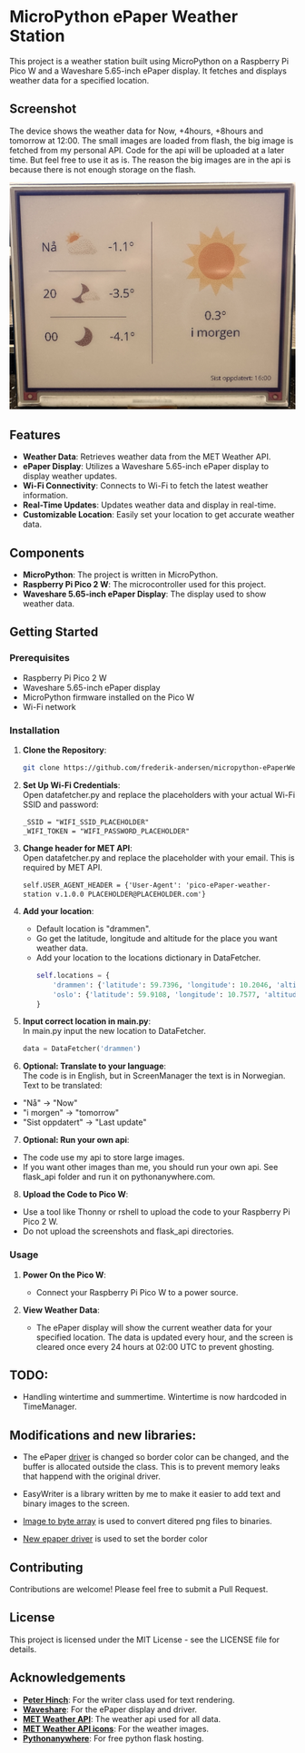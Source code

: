 # MicroPython ePaper Weather Station

This project is a weather station built using MicroPython on a Raspberry Pi Pico W and a Waveshare 5.65-inch ePaper display. It fetches and displays weather data for a specified location.

## Screenshot
The device shows the weather data for Now, +4hours, +8hours and tomorrow at 12:00.
The small images are loaded from flash, the big image is fetched from my personal API. Code for the api will be uploaded at a later time. But feel free to use it as is. The reason the big images are in the api is because there is not enough storage on the flash.
<p align="left">
  <img src="https://github.com/frederik-andersen/micropython-ePaperWeatherStation/blob/main/screenshots/IMG_0831.jpeg" width="600">
</p>

## Features
- **Weather Data**: Retrieves weather data from the MET Weather API.
- **ePaper Display**: Utilizes a Waveshare 5.65-inch ePaper display to display weather updates.
- **Wi-Fi Connectivity**: Connects to Wi-Fi to fetch the latest weather information.
- **Real-Time Updates**: Updates weather data and display in real-time.
- **Customizable Location**: Easily set your location to get accurate weather data.

## Components
- **MicroPython**: The project is written in MicroPython.
- **Raspberry Pi Pico 2 W**: The microcontroller used for this project.
- **Waveshare 5.65-inch ePaper Display**: The display used to show weather data.

## Getting Started
### Prerequisites
- Raspberry Pi Pico 2 W
- Waveshare 5.65-inch ePaper display
- MicroPython firmware installed on the Pico W
- Wi-Fi network

### Installation
1. **Clone the Repository**:  
   ```sh
   git clone https://github.com/frederik-andersen/micropython-ePaperWeatherStation.git
    ```
2. **Set Up Wi-Fi Credentials**:  
Open datafetcher.py and replace the placeholders with your actual Wi-Fi SSID and password:
    ```
    _SSID = "WIFI_SSID_PLACEHOLDER"
    _WIFI_TOKEN = "WIFI_PASSWORD_PLACEHOLDER"
    ```
3. **Change header for MET API**:  
Open datafetcher.py and replace the placeholder with your email. This is required by MET API.
    ```
    self.USER_AGENT_HEADER = {'User-Agent': 'pico-ePaper-weather-station v.1.0.0 PLACEHOLDER@PLACEHOLDER.com'}
    ```
4. **Add your location**:  
   - Default location is "drammen".
   - Go get the latitude, longitude and altitude for the place you want weather data.
   - Add your location to the locations dictionary in DataFetcher.
     ```python
     self.locations = {
         'drammen': {'latitude': 59.7396, 'longitude': 10.2046, 'altitude': 3},
         'oslo': {'latitude': 59.9108, 'longitude': 10.7577, 'altitude': 4}
     }
     ```
5. **Input correct location in main.py**:  
In main.py input the new location to DataFetcher.
    ```python
    data = DataFetcher('drammen')
    ```

6. **Optional: Translate to your language**:  
   The code is in English, but in ScreenManager the text is in Norwegian.
   Text to be translated:
  -  "Nå" -> "Now"
  -  "i morgen" -> "tomorrow"
  -  "Sist oppdatert" -> "Last update"
   
7. **Optional: Run your own api**:  
  -  The code use my api to store large images. 
  -  If you want other images than me, you should run your own api. See flask_api folder and run it on pythonanywhere.com.

8. **Upload the Code to Pico W**:
  - Use a tool like Thonny or rshell to upload the code to your Raspberry Pi Pico 2 W.
  - Do not upload the screenshots and flask_api directories.


### Usage
1. **Power On the Pico W**:
   - Connect your Raspberry Pi Pico W to a power source.

2. **View Weather Data**:
   - The ePaper display will show the current weather data for your specified location. The data is updated every hour, and the screen is cleared once every 24 hours at 02:00 UTC to prevent ghosting.

## TODO:
- Handling wintertime and summertime. Wintertime is now hardcoded in TimeManager.


## Modifications and new libraries:
- The ePaper [driver](https://github.com/frederik-andersen/micropython-ePaper-5in65-border-color "New epaper driver") is changed so border color can be changed, and the buffer is allocated outside the class. This is to prevent memory leaks that happend with the original driver.

- EasyWriter is a library written by me to make it easier to add text and binary images to the screen.

- [Image to byte array](https://github.com/frederik-andersen/python-image_to_bytearray "Image to byte array") is used to convert ditered png files to binaries.
- [New epaper driver](https://github.com/frederik-andersen/micropython-ePaper-5in65-border-color "New epaper driver") is used to set the border color

## Contributing
Contributions are welcome! Please feel free to submit a Pull Request.

## License
This project is licensed under the MIT License - see the LICENSE file for details.

## Acknowledgements
- [**Peter Hinch**](https://github.com/peterhinch "PeterHinch"): For the writer class used for text rendering.
- [**Waveshare**](https://github.com/waveshareteam/e-Paper "Waveshare"): For the ePaper display and driver.
- [**MET Weather API**](https://api.met.no/weatherapi/locationforecast/2.0/documentation "MET Weather API"): The weather api used for all data.
- [**MET Weather API icons**](https://github.com/metno/weathericons "MET Weather API icons"): For the weather images.
- [**Pythonanywhere**](https://www.pythonanywhere.com/ "Pythonanywhere"): For free python flask hosting.

